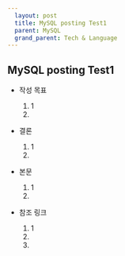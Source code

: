 ```yaml
---  
  layout: post  
  title: MySQL posting Test1
  parent: MySQL  
  grand_parent: Tech & Language  
---  
```

  
## MySQL posting Test1  

* 작성 목표  
  1) 1  
  2)   
  
* 결론  
  1) 1  
  2)   

* 본문   
  1) 1  
  2)  

* 참조 링크  
  1) 1 
  2)  
  3)  

